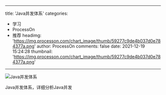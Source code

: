 
---
title: 'Java并发体系'
categories: 
 - 学习
 - ProcessOn
 - 推荐
headimg: 'https://img.processon.com/chart_image/thumb/59277c9de4b037d0e784377a.png'
author: ProcessOn
comments: false
date: 2021-12-19 15:24:28
thumbnail: 'https://img.processon.com/chart_image/thumb/59277c9de4b037d0e784377a.png'
---

<div>   
<img class="thumb" alt="Java并发体系" src="https://img.processon.com/chart_image/thumb/59277c9de4b037d0e784377a.png" referrerpolicy="no-referrer">
<p>Java并发体系，详细分析Java并发</p>  
</div>
            